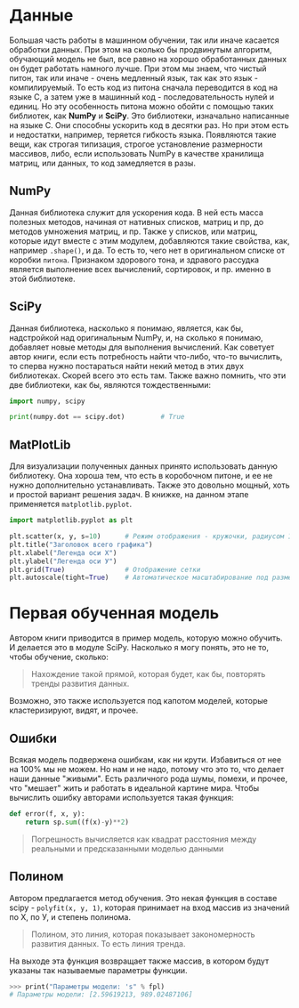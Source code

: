 # Данные
Большая часть работы в машинном обучении, так или иначе касается обработки данных. При этом на сколько бы продвинутым алгоритм, обучающий модель не был, все равно на хорошо обработанных данных он будет работать намного лучше.
При этом мы знаем, что чистый питон, так или иначе - очень медленный язык, так как это язык - компилируемый. То есть код из питона сначала переводится в код на языке С, а затем уже в машинный код - последовательность нулей и единиц.
Но эту особенность питона можно обойти с помощью таких библиотек, как **NumPy** и **SciPy**. Это библиотеки, изначально написанные на языке C. Они способны ускорить код в десятки раз. Но при этом есть и недостатки, например, теряется гибкость языка. Появляются такие вещи, как строгая типизация, строгое установление размерности массивов, либо, если использовать NumPy в качестве хранилища матриц, или данных, то код замедляется в разы.
## NumPy
Данная библиотека служит для ускорения кода. В ней есть масса полезных методов, начиная от нативных списков, матриц и пр, до методов умножения матриц, и пр. 
Также у списков, или матриц, которые идут вместе с этим модулем, добавляются такие свойства, как, например `.shape()`, и да. То есть то, чего нет в оригинальном списке от коробки `питона`.
Признаком здорового тона, и здравого рассудка является выполнение всех вычислений, сортировок, и пр. именно в этой библиотеке.
## SciPy
Данная библиотека, насколько я понимаю, является, как бы, надстройкой над оригинальным NumPy, и, на сколько я понимаю, добавляет новые методы для выполнения вычислений. 
Как советует автор книги, если есть потребность найти что-либо, что-то вычислить, то сперва нужно постараться найти некий метод в этих двух библиотеках. Скорей всего это есть там.
Также важно помнить, что эти две библиотеки, как бы, являются тождественными:
```python
import numpy, scipy

print(numpy.dot == scipy.dot)         # True
```

## MatPlotLib
Для визуализации полученных данных принято использовать данную библиотеку. Она хороша тем, что есть в коробочном питоне, и ее не нужно дополнительно устанавливать. Также это довольно мощный, хоть и простой вариант решения задач.
В книжке, на данном этапе применяется `matplotlib.pyplot`. 
```python
import matplotlib.pyplot as plt

plt.scatter(x, y, s=10)      # Режим отображения - кружочки, радиусом 10px. x и y - списки.
plt.title("Заголовок всего графика")
plt.xlabel("Легенда оси Х")
plt.ylabel("Легенда оси У")
plt.grid(True)               # Отображение сетки
plt.autoscale(tight=True)    # Автоматическое масштабирование под размеры полотна
```

# Первая обученная модель
Автором книги приводится в пример модель, которую можно обучить. И делается это в модуле SciPy. Насколько я могу понять, это не то, чтобы обучение, сколько: 
>Нахождение такой прямой, которая будет, как бы, повторять тренды развития данных. 

Возможно, это также используется под капотом моделей, которые кластеризируют, видят, и прочее.

## Ошибки
Всякая модель подвержена ошибкам, как ни крути. Избавиться от нее на 100% мы не можем. Но нам и не надо, потому что это то, что делает наши данные "живыми". 
Есть различного рода шумы, помехи, и прочее, что "мешает" жить и работать в идеальной картине мира.
Чтобы вычислить ошибку авторами используется такая функция:
```python
def error(f, х, у):
	return sp.sum((f(x)-y)**2)
```
>Погрешность вычисляется как квадрат
расстояния между реальными и предсказанными моделью данными

## Полином
Автором предлагается метод обучения. Это некая функция в составе scipy - `polyfit(x, y, 1)`, которая принимает на вход массив из значений по Х, по У, и степень полинома.
>Полином, это линия, которая показывает закономерность развития данных. То есть линия тренда.

На выходе эта функция возвращает также массив, в котором будут указаны так называемые параметры функции.
```python
>>> рrint("Параметры модели: 's" % fpl) 
# Параметры модели: [2.59619213, 989.02487106]
```

